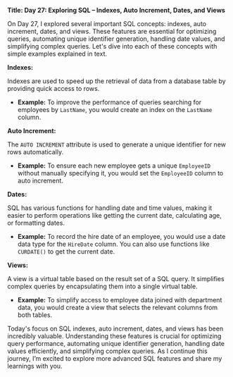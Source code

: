 **Title: Day 27: Exploring SQL – Indexes, Auto Increment, Dates, and Views**

 On Day 27, I explored several important SQL concepts: indexes, auto increment, dates, and views. These features are essential for optimizing queries, automating unique identifier generation, handling date values, and simplifying complex queries. Let's dive into each of these concepts with simple examples explained in text.

**Indexes:**

Indexes are used to speed up the retrieval of data from a database table by providing quick access to rows.

- **Example:** To improve the performance of queries searching for employees by `LastName`, you would create an index on the `LastName` column.

**Auto Increment:**

The `AUTO INCREMENT` attribute is used to generate a unique identifier for new rows automatically.

- **Example:** To ensure each new employee gets a unique `EmployeeID` without manually specifying it, you would set the `EmployeeID` column to auto increment.

**Dates:**

SQL has various functions for handling date and time values, making it easier to perform operations like getting the current date, calculating age, or formatting dates.

- **Example:** To record the hire date of an employee, you would use a date data type for the `HireDate` column. You can also use functions like `CURDATE()` to get the current date.

**Views:**

A view is a virtual table based on the result set of a SQL query. It simplifies complex queries by encapsulating them into a single virtual table.

- **Example:** To simplify access to employee data joined with department data, you would create a view that selects the relevant columns from both tables.


Today's focus on SQL indexes, auto increment, dates, and views has been incredibly valuable. Understanding these features is crucial for optimizing query performance, automating unique identifier generation, handling date values efficiently, and simplifying complex queries. As I continue this journey, I’m excited to explore more advanced SQL features and share my learnings with you.

